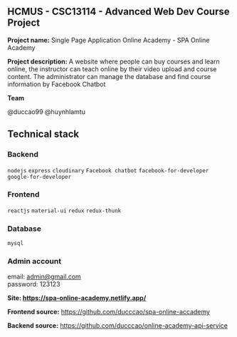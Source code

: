 ## HCMUS - CSC13114 - Advanced Web Dev Course Project

**Project name:** Single Page Application Online Academy - SPA Online Academy

**Project description:** A website where people can buy courses and learn online, the instructor can teach online by their video upload and course content. The administrator can manage the database and find course information by Facebook Chatbot

**Team**

@duccao99
@huynhlamtu

## Technical stack

### Backend

`nodejs`
`express`
`cloudinary`
`Facebook chatbot`
`facebook-for-developer`
`google-for-developer`

### Frontend

`reactjs`
`material-ui`
`redux`
`redux-thunk`

### Database

`mysql`

### Admin account <br/>

email: admin@gmail.com <br/>
password: 123123 <br/>

**Site: https://spa-online-academy.netlify.app/**

**Frontend source:** https://github.com/ducccao/spa-online-accademy

**Backend source:** https://github.com/ducccao/online-academy-api-service
